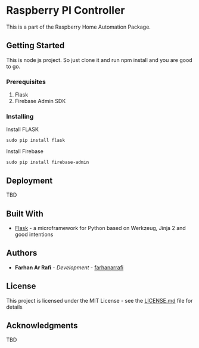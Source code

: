 # Raspberry PI Controller

This is a part of the Raspberry Home Automation Package.

## Getting Started

This is node js project. So just clone it and run npm install and you are good to go.

### Prerequisites

1. Flask
2. Firebase Admin SDK


### Installing

Install FLASK

```
sudo pip install flask
```
Install Firebase

```
sudo pip install firebase-admin
```

## Deployment

TBD

## Built With

* [Flask](http://flask.pocoo.org/) - a microframework for Python based on Werkzeug, Jinja 2 and good intentions

## Authors

* **Farhan Ar Rafi** - *Development* - [farhanarrafi](https://github.com/farhanarrafi)


## License

This project is licensed under the MIT License - see the [LICENSE.md](LICENSE.md) file for details

## Acknowledgments

TBD